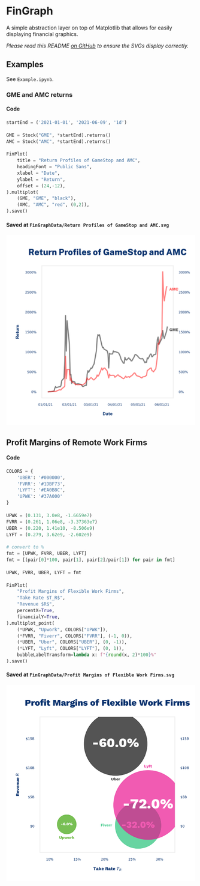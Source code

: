 # FinGraph

A simple abstraction layer on top of Matplotlib that allows for easily
displaying financial graphics.

_Please read this README [on GitHub](https://github.com/ctjlewis/FinGraph) to
ensure the SVGs display correctly._

## Examples

See `Example.ipynb`.

### GME and AMC returns

#### Code
```python
startEnd = ('2021-01-01', '2021-06-09', '1d')

GME = Stock("GME", *startEnd).returns()
AMC = Stock("AMC", *startEnd).returns()

FinPlot(
    title = "Return Profiles of GameStop and AMC",
    headingFont = "Public Sans",
    xlabel = "Date",
    ylabel = "Return",
    offset = (24,-12),
).multiplot(
    (GME, "GME", "black"),
    (AMC, "AMC", "red", (0,2)),
).save()
```

#### Saved at `FinGraphData/Return Profiles of GameStop and AMC.svg`

![](FinGraphData/Return%20Profiles%20of%20GameStop%20and%20AMC.svg)

## Profit Margins of Remote Work Firms

#### Code
```python
COLORS = {
    'UBER': '#000000',
    'FVRR': '#1DBF73',
    'LYFT': '#EA0B8C',
    'UPWK': '#37A000'
}

UPWK = (0.131, 3.0e8, -1.6659e7)
FVRR = (0.261, 1.06e8, -3.37363e7)
UBER = (0.220, 1.41e10, -8.506e9)
LYFT = (0.279, 3.62e9, -2.602e9)

# convert to %
fmt = [UPWK, FVRR, UBER, LYFT]
fmt = [(pair[0]*100, pair[1], pair[2]/pair[1]) for pair in fmt]

UPWK, FVRR, UBER, LYFT = fmt
    
FinPlot(
    "Profit Margins of Flexible Work Firms", 
    "Take Rate $T_R$", 
    "Revenue $R$",
    percentX=True,
    financialY=True,
).multiplot_point(
    (*UPWK, "Upwork", COLORS["UPWK"]),
    (*FVRR, "Fiverr", COLORS["FVRR"], (-1, 0)),
    (*UBER, "Uber", COLORS["UBER"], (0, -1)),
    (*LYFT, "Lyft", COLORS["LYFT"], (0, 1)),
    bubbleLabelTransform=lambda x: f"{round(x, 2)*100}%"
).save()
```

#### Saved at `FinGraphData/Profit Margins of Flexible Work Firms.svg`
![](FinGraphData/Profit%20Margins%20of%20Flexible%20Work%20Firms.svg)